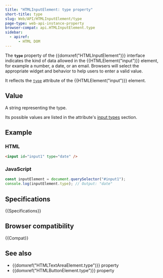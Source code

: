```yaml
---
title: "HTMLInputElement: type property"
short-title: type
slug: Web/API/HTMLInputElement/type
page-type: web-api-instance-property
browser-compat: api.HTMLInputElement.type
sidebar:
  - apiref:
      - HTML DOM
---
```


The **`type`** property of the {{domxref("HTMLInputElement")}} interface indicates the kind of data allowed in the {{HTMLElement("input")}} element, for example a number, a date, or an email. Browsers will select the appropriate widget and behavior to help users to enter a valid value.

It reflects the [`type`](/en-US/docs/Web/HTML/Reference/Elements/input#type) attribute of the {{HTMLElement("input")}} element.

## Value

A string representing the type.

Its possible values are listed in the attribute's [input types](/en-US/docs/Web/HTML/Reference/Elements/input#input_types) section.

## Example

### HTML

```html
<input id="input1" type="date" />
```

### JavaScript

```js
const inputElement = document.querySelector("#input1");
console.log(inputElement.type); // Output: "date"
```

## Specifications

{{Specifications}}

## Browser compatibility

{{Compat}}

## See also

- {{domxref("HTMLTextAreaElement.type")}} property
- {{domxref("HTMLButtonElement.type")}} property
